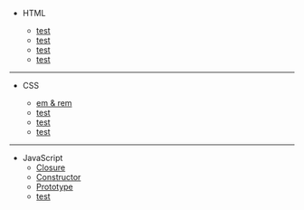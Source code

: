 - HTML

  - [test]()
  - [test]()
  - [test]()
  - [test]()

---

- CSS

  - [em & rem](https://github.com/goawmfhfl/My-wiki/blob/a65c05809bd0f9ffb0e49badd78c36b2d6175c3d/CSS/emrem.md)
  - [test]()
  - [test]()
  - [test]()

---

- JavaScript
  - [Closure](https://github.com/goawmfhfl/My-wiki/blob/main/JavaScript/Closure.md)
  - [Constructor](https://github.com/goawmfhfl/My-wiki/blob/main/JavaScript/Constructor.md)
  - [Prototype](https://github.com/goawmfhfl/My-wiki/blob/main/JavaScript/Prototype.md)
  - [test]()

